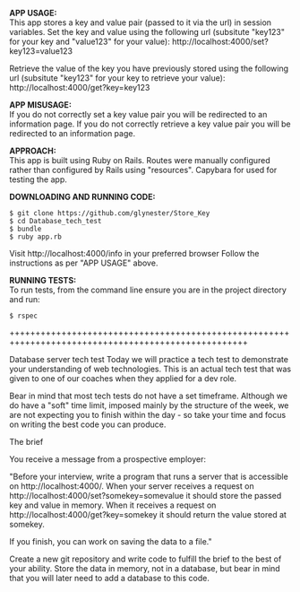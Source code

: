 **APP USAGE:**  
This app stores a key and value pair (passed to it via the url) in session variables.
Set the key and value using the following url
(subsitute "key123" for your key and "value123" for your value):
http://localhost:4000/set?key123=value123

Retrieve the value of the key you have previously stored using the following url
(subsitute "key123" for your key to retrieve your value):
http://localhost:4000/get?key=key123

**APP MISUSAGE:**  
If you do not correctly set a key value pair you will be redirected to an information page.
If you do not correctly retrieve a key value pair you will be redirected to an information page.

**APPROACH:**  
This app is built using Ruby on Rails.
Routes were manually configured rather than configured by Rails using "resources".
Capybara for used for testing the app.

**DOWNLOADING AND RUNNING CODE:**  

```
$ git clone https://github.com/glynester/Store_Key  
$ cd Database_tech_test  
$ bundle  
$ ruby app.rb  
```

Visit http://localhost:4000/info in your preferred browser
Follow the instructions as per "APP USAGE" above. 

**RUNNING TESTS:**  
To run tests, from the command line ensure you are in the project directory and run:

```
$ rspec  
```

++++++++++++++++++++++++++++++++++++++++++++++++++++++++++++++++++++++++++++++++++++++++++++++++++++

Database server tech test
Today we will practice a tech test to demonstrate your understanding of web technologies. This is an actual tech test that was given to one of our coaches when they applied for a dev role.

Bear in mind that most tech tests do not have a set timeframe. Although we do have a "soft" time limit, imposed mainly by the structure of the week, we are not expecting you to finish within the day - so take your time and focus on writing the best code you can produce.

The brief

You receive a message from a prospective employer:

"Before your interview, write a program that runs a server that is accessible on http://localhost:4000/. When your server receives a request on http://localhost:4000/set?somekey=somevalue it should store the passed key and value in memory. When it receives a request on http://localhost:4000/get?key=somekey it should return the value stored at somekey.

If you finish, you can work on saving the data to a file."

Create a new git repository and write code to fulfill the brief to the best of your ability. Store the data in memory, not in a database, but bear in mind that you will later need to add a database to this code.
